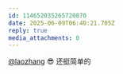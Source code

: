 ```yaml
---
id: 114652035265720870
date: 2025-06-09T06:40:21.705Z
reply: true
media_attachments: 0
---
```


[@laozhang](https://suo.si/@laozhang) 😎 还挺简单的


